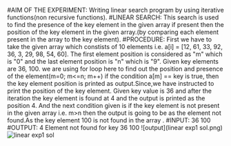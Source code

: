
#AIM OF THE EXPERIMENT: Writing linear search program by using iterative functions(non recursive functions).
#LINEAR SEARCH: This search is used to find the presence of the key element in the given array if present then the position of the key element in the given array.(by comparing each element present in the array to the key element).
#PROCEDURE: 
First we have to take the given array which constists of 10 elements i.e. a[i] = [12, 61, 33, 92, 36, 3, 29, 98, 54, 60].
The first element position is considered as "m" which is "0" and the last element position is "n" which is "9".
Given key elements are 36, 100.
we are using for loop here to find out the position and presence of the element(m=0; m<=n; m++)
if the condition a[m] == key is true, then the key element position is printed as output.Since,we have instructed to print the position of the key element.
Given key value is 36 and after the iteration the key element is found at 4 and the output is printed as the position 4.
And the next condition given is if the key element is not present in the given array i.e. m>n then the output is going to be as the element not found.As the key element 100 is not found in the array .
#INPUT:
       36 100
#OUTPUT:
        4
        Element not found
for key 36 100
![output](linear exp1 sol.png)![linear exp1 sol](https://user-images.githubusercontent.com/69639140/90313268-d3018700-df28-11ea-8b9f-f4b36b1161fc.png)
